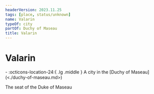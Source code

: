 ```yaml
---
headerVersion: 2023.11.25
tags: [place, status/unknown]
name: Valarin
typeOf: city
partOf: Duchy of Maseau
title: Valarin
---
```

# Valarin
<div class="grid cards ext-narrow-margin ext-one-column" markdown>
-    :octicons-location-24:{ .lg .middle } A city in the [Duchy of Maseau](<./duchy-of-maseau.md>)  
</div>


The seat of the Duke of Maseau



